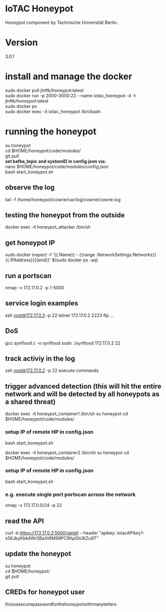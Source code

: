 # IoTAC Honeypot
Honeypot component by Technische Universität Berlin.

# Version
3.0.1

# install and manage the docker
sudo docker pull jlnftk/honeypot:latest \
sudo docker run -p 2000-3000:22 --name iotac_honeypot -d -t jlnftk/honeypot:latest \
sudo docker ps \
sudo docker exec -it iotac_honeypot /bin/bash 

# running the honeypot
su honeypot \
cd $HOME/honeypot/code/modules/ \
git pull \
**set kafka_topic and systemID in config.json via:**\
nano $HOME/honeypot/code/modules/config.json \
bash start_honeypot.sh 

## observe the log
tail -f /home/honeypot/cowrie/var/log/cowrie/cowrie.log




## testing the honeypot from the outside
docker exec -it honeypot_attacker /bin/sh

## get honeypot IP
sudo docker inspect -f '{{.Name}} - {{range .NetworkSettings.Networks}}{{.IPAddress}}{{end}}' $(sudo docker ps -aq)

## run a portscan
nmap -v 172.17.0.2 -p 1-5000

## service login examples
ssh root@172.17.0.3 -p 22 
telnet 172.17.0.2 2223
ftp ...

## DoS
gcc synflood.c -o synflood
sudo ./synflood 172.17.0.2 22

## track activiy in the log
ssh root@172.17.0.2 -p 22 
execute commands

## trigger advanced detection (this will hit the entire network and will be detected by all honeypots as a shared threat)
docker exec -it honeypot_container1 /bin/sh
su honeypot
cd $HOME/honeypot/code/modules/

### setup IP of remote HP in config.json
bash start_honeypot.sh 

docker exec -it honeypot_container2 /bin/sh
su honeypot
cd $HOME/honeypot/code/modules/
### setup IP of remote HP in config.json
bash start_honeypot.sh 

### e.g. execute single port portscan across the network
nmap -v 172.17.0.0/24 -p 22


## read the API
curl -k https://172.17.0.2:5000/getall --header "apikey: iotacAPIkey1-s56JkyKbk4WrSBaXt9M99PC9XpGtUKZu9T"

## update the honeypot
su honeypot \
cd $HOME/honeypot/ \
git pull

## CREDs for honeypot user
thisisasecurepasswordforthehoneypotwithmanyletters

